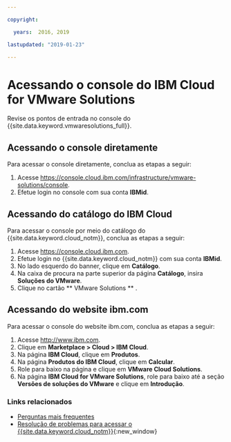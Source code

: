 ```yaml
---

copyright:

  years:  2016, 2019

lastupdated: "2019-01-23"

---
```


# Acessando o console do IBM Cloud for VMware Solutions

Revise os pontos de entrada no console do {{site.data.keyword.vmwaresolutions_full}}.

## Acessando o console diretamente

Para acessar o console diretamente, conclua as etapas a seguir:
1. Acesse
   https://console.cloud.ibm.com/infrastructure/vmware-solutions/console.
2. Efetue login no console com sua conta **IBMid**.

## Acessando do catálogo do IBM Cloud

Para acessar o console por meio do catálogo do {{site.data.keyword.cloud_notm}}, conclua as etapas a seguir:
1. Acesse https://console.cloud.ibm.com.
2. Efetue login no {{site.data.keyword.cloud_notm}} com sua conta **IBMid**.
3. No lado esquerdo do banner, clique em **Catálogo**.
4. Na caixa de procura na parte superior da página **Catálogo**, insira **Soluções do VMware**.
5. Clique no cartão  ** VMware Solutions ** .

## Acessando do website ibm.com

Para acessar o console do website ibm.com, conclua as etapas a seguir:
1. Acesse http://www.ibm.com.
2. Clique em **Marketplace > Cloud > IBM Cloud**.
2. Na página **IBM Cloud**, clique em **Produtos**.
3. Na página **Produtos do IBM Cloud**, clique em **Calcular**.
4. Role para baixo na página e clique em **VMware Cloud Solutions**.
5. Na página **IBM Cloud for VMware Solutions**, role para baixo até a seção **Versões de soluções do VMware** e clique em **Introdução**.

### Links relacionados

* [Perguntas mais frequentes](/docs/services/vmwaresolutions/vmonic/faq.html)
* [Resolução de problemas para acessar o {{site.data.keyword.cloud_notm}}](/docs/account/ts_accessing.html){:new_window}
